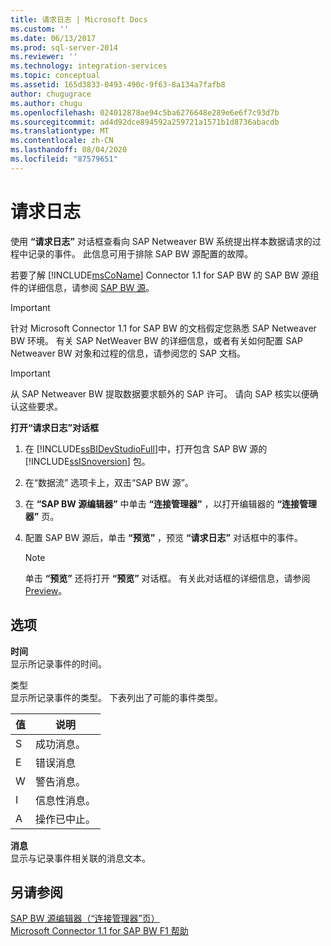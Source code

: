 ```yaml
---
title: 请求日志 | Microsoft Docs
ms.custom: ''
ms.date: 06/13/2017
ms.prod: sql-server-2014
ms.reviewer: ''
ms.technology: integration-services
ms.topic: conceptual
ms.assetid: 165d3833-0493-490c-9f63-8a134a7fafb8
author: chugugrace
ms.author: chugu
ms.openlocfilehash: 024012878ae94c5ba6276648e289e6e6f7c93d7b
ms.sourcegitcommit: ad4d92dce894592a259721a1571b1d8736abacdb
ms.translationtype: MT
ms.contentlocale: zh-CN
ms.lasthandoff: 08/04/2020
ms.locfileid: "87579651"
---
```

# <a name="request-log"></a>请求日志
  使用 **“请求日志”** 对话框查看向 SAP Netweaver BW 系统提出样本数据请求的过程中记录的事件。 此信息可用于排除 SAP BW 源配置的故障。  
  
 若要了解 [!INCLUDE[msCoName](../../includes/msconame-md.md)] Connector 1.1 for SAP BW 的 SAP BW 源组件的详细信息，请参阅 [SAP BW 源](sap-bw-source.md)。  
  
> [!IMPORTANT]  
>  针对 Microsoft Connector 1.1 for SAP BW 的文档假定您熟悉 SAP Netweaver BW 环境。 有关 SAP NetWeaver BW 的详细信息，或者有关如何配置 SAP Netweaver BW 对象和过程的信息，请参阅您的 SAP 文档。  
  
> [!IMPORTANT]  
>  从 SAP Netweaver BW 提取数据要求额外的 SAP 许可。 请向 SAP 核实以便确认这些要求。  
  
 **打开“请求日志”对话框**  
  
1.  在 [!INCLUDE[ssBIDevStudioFull](../../includes/ssbidevstudiofull-md.md)]中，打开包含 SAP BW 源的 [!INCLUDE[ssISnoversion](../../includes/ssisnoversion-md.md)] 包。  
  
2.  在“数据流”  选项卡上，双击“SAP BW 源”。  
  
3.  在 **“SAP BW 源编辑器”** 中单击 **“连接管理器”** ，以打开编辑器的 **“连接管理器”** 页。  
  
4.  配置 SAP BW 源后，单击 **“预览”** ，预览 **“请求日志”** 对话框中的事件。  
  
    > [!NOTE]  
    >  单击 **“预览”** 还将打开 **“预览”** 对话框。 有关此对话框的详细信息，请参阅 [Preview](preview.md)。  
  
## <a name="options"></a>选项  
 **时间**  
 显示所记录事件的时间。  
  
 类型   
 显示所记录事件的类型。 下表列出了可能的事件类型。  
  
|值|说明|  
|-----------|-----------------|  
|S|成功消息。|  
|E|错误消息|  
|W|警告消息。|  
|I|信息性消息。|  
|A|操作已中止。|  
  
 **消息**  
 显示与记录事件相关联的消息文本。  
  
## <a name="see-also"></a>另请参阅  
 [SAP BW 源编辑器（“连接管理器”页）](sap-bw-source-editor-connection-manager-page.md)   
 [Microsoft Connector 1.1 for SAP BW F1 帮助](../microsoft-connector-for-sap-bw-f1-help.md)  
  
  
